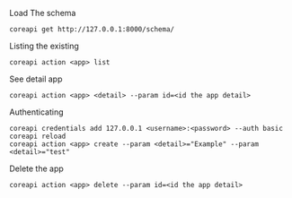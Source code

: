 Load The schema
    
    coreapi get http://127.0.0.1:8000/schema/

Listing the existing <app>

    coreapi action <app> list

See detail app

    coreapi action <app> <detail> --param id=<id the app detail>

Authenticating

    coreapi credentials add 127.0.0.1 <username>:<password> --auth basic
    coreapi reload
    coreapi action <app> create --param <detail>="Example" --param <detail>="test"

Delete the app

    coreapi action <app> delete --param id=<id the app detail>
